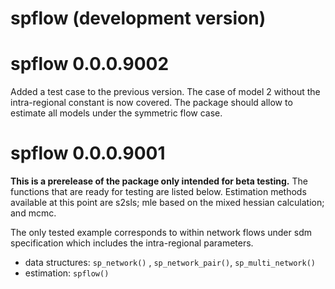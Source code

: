 # spflow (development version)

# spflow 0.0.0.9002

Added a test case to the previous version.
The case of model 2 without the intra-regional constant is now covered.
The package should allow to estimate all models under the symmetric flow case.

# spflow 0.0.0.9001

**This is a prerelease of the package only intended for beta testing.**
The functions that are ready for testing are listed below.
Estimation methods available at this point are s2sls; mle based on the mixed hessian calculation; and mcmc.

The only tested example corresponds to within network flows under sdm specification which includes the intra-regional parameters. 

+ data structures: `sp_network()` , `sp_network_pair()`, `sp_multi_network()`
+ estimation: `spflow()`
